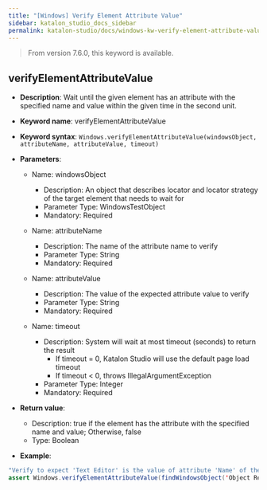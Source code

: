 ```yaml
---
title: "[Windows] Verify Element Attribute Value"
sidebar: katalon_studio_docs_sidebar
permalink: katalon-studio/docs/windows-kw-verify-element-attribute-value.html
---
```


> From version 7.6.0, this keyword is available.

## verifyElementAttributeValue

* **Description**: Wait until the given element has an attribute with the specified name and value within the given time in the second unit.
* **Keyword name**: verifyElementAttributeValue
* **Keyword syntax**: `Windows.verifyElementAttributeValue(windowsObject, attributeName, attributeValue, timeout)`
* **Parameters**:

   * Name: windowsObject
      * Description: An object that describes locator and locator strategy of the target element that needs to wait for
      * Parameter Type: WindowsTestObject
      * Mandatory: Required

   * Name: attributeName
      * Description: The name of the attribute name to verify
      * Parameter Type: String
      * Mandatory: Required

   * Name: attributeValue
      * Description: The value of the expected attribute value to verify
      * Parameter Type: String
      * Mandatory: Required

   * Name: timeout
      * Description: System will wait at most timeout (seconds) to return the result
         * If timeout = 0, Katalon Studio will use the default page load timeout
         * If timeout < 0, throws IllegalArgumentException
      * Parameter Type: Integer
      * Mandatory: Required

* **Return value**:
   * Description: true if the element has the attribute with the specified name and value; Otherwise, false
   * Type: Boolean

* **Example**:

```java
"Verify to expect 'Text Editor' is the value of attribute 'Name' of the edit panel"
assert Windows.verifyElementAttributeValue(findWindowsObject('Object Repository/Edit'), 'Name', 'Text Editor', 10)
```

